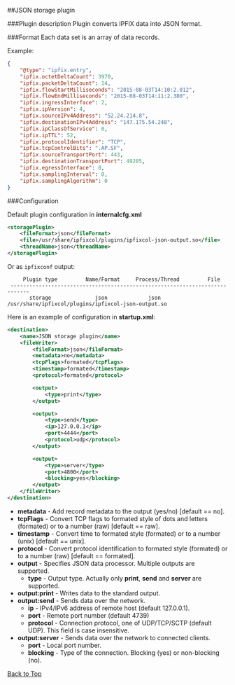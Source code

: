 ##<a name="top"></a>JSON storage plugin

###Plugin description
Plugin converts IPFIX data into JSON format.


###Format
Each data set is an array of data records.

Example:

```json
{
	"@type": "ipfix.entry",
	"ipfix.octetDeltaCount": 3970,
	"ipfix.packetDeltaCount": 14,
	"ipfix.flowStartMilliseconds": "2015-08-03T14:10:2.012",
	"ipfix.flowEndMilliseconds": "2015-08-03T14:11:2.380",
	"ipfix.ingressInterface": 2,
	"ipfix.ipVersion": 4,
	"ipfix.sourceIPv4Address": "52.24.214.8",
	"ipfix.destinationIPv4Address": "147.175.54.248",
	"ipfix.ipClassOfService": 0,
	"ipfix.ipTTL": 52,
	"ipfix.protocolIdentifier": "TCP",
	"ipfix.tcpControlBits": ".AP.SF",
	"ipfix.sourceTransportPort": 443,
	"ipfix.destinationTransportPort": 49285,
	"ipfix.egressInterface": 0,
	"ipfix.samplingInterval": 0,
	"ipfix.samplingAlgorithm": 0
}
```

###Configuration

Default plugin configuration in **internalcfg.xml**

```xml
<storagePlugin>
    <fileFormat>json</fileFormat>
    <file>/usr/share/ipfixcol/plugins/ipfixcol-json-output.so</file>
    <threadName>json</threadName>
</storagePlugin>
```
Or as `ipfixconf` output:

```
     Plugin type         Name/Format     Process/Thread         File        
 ----------------------------------------------------------------------------
       storage              json             json          /usr/share/ipfixcol/plugins/ipfixcol-json-output.so
```

Here is an example of configuration in **startup.xml**:

```xml
<destination>
    <name>JSON storage plugin</name>
	<fileWriter>
		<fileFormat>json</fileFormat>
		<metadata>no</metadata>
		<tcpFlags>formated</tcpFlags>
		<timestamp>formated</timestamp>
		<protocol>formated</protocol>

		<output>
			<type>print</type>
		</output>

		<output>
			<type>send</type>
			<ip>127.0.0.1</ip>
			<port>4444</port>
			<protocol>udp</protocol>
		</output>

		<output>
			<type>server</type>
			<port>4800</port>
			<blocking>yes</blocking>
		</output>
	</fileWriter>
</destination>
```
* **metadata** - Add record metadata to the output (yes/no) [default == no].
* **tcpFlags** - Convert TCP flags to formated style of dots and letters (formated) or to a number (raw) [default == raw].
* **timestamp** - Convert time to formated style (formated) or to a number (unix) [default == unix].
* **protocol** - Convert protocol identification to formated style (formated) or to a number (raw) [default == formated].
* **output** - Specifies JSON data processor. Multiple outputs are supported.
	* **type** - Output type. Actually only **print**, **send** and **server** are supported.
* **output:print** - Writes data to the standard output.
* **output:send** - Sends data over the network.
	* **ip** - IPv4/IPv6 address of remote host (default 127.0.0.1).
	* **port** - Remote port number (default 4739)
	* **protocol** - Connection protocol, one of UDP/TCP/SCTP (default UDP). This field is case insensitive.
* **output:server** - Sends data over the network to connected clients.
	* **port** - Local port number.
	* **blocking** - Type of the connection. Blocking (yes) or non-blocking (no).

[Back to Top](#top)
